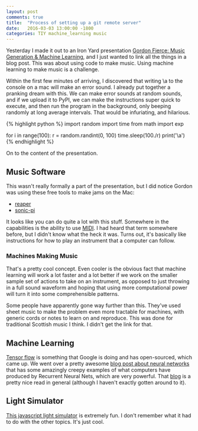 ```yaml
---
layout: post
comments: true
title:  "Process of setting up a git remote server"
date:   2016-03-03 13:00:00 -1800
categories: TIY machine_learning music
---
```


Yesterday I made it out to an Iron Yard presentation 
[Gordon Fierce: Music Generation & Machine Learning][pres], and I just 
wanted to link all the things in a blog post. This was about using code
to make music. Using machine learning to make music is a challenge.

Within the first few minutes of arriving, I discovered that writing 
\\a to the console on a mac will make an error sound. I already put together
a pranking dream with this. We can make error sounds at random sounds, and
if we upload it to PyPI, we can make the instructions super quick to execute,
and then run the program in the background, only beeping randomly at long
average intervals. That would be infuriating, and hilarious.

{% highlight python %}
import random
import time
from math import exp

for i in range(100):
  r = random.randint(0, 100)
  time.sleep(100./r)
  print('\a')
{% endhighlight %}

On to the content of the presentation.

## Music Software

This wasn't really formally a part of the presentation, but I did notice
Gordon was using these free tools to make jams on the Mac:

 - [reaper][reaper]
 - [sonic-pi][sonic-pi]

It looks like you can do quite a lot with this stuff. Somewhere in the
capabilities is the ability to use [MIDI][MIDI]. I had heard that term
somewhere before, but I didn't know what the heck it was. Turns out, it's
basically like instructions for how to play an instrument that a computer
can follow.

### Machines Making Music

That's a pretty cool concept. Even cooler is the obvious fact that machine
learning will work a lot faster and a lot better if we work on the smaller
sample set of actions to take on an instrument, as opposed to just throwing
in a full sound waveform and hoping that using more computational power
will turn it into some comprehensible patterns.

Some people have apparently gone way further than this. They've used
sheet music to make the problem even more tractable for machines,
with generic cords or notes to learn on and reproduce. This was done
for traditional Scottish music I think. I didn't get the link for that.

## Machine Learning

[Tensor flow][tensor] is something that Google is doing and has open-sourced,
which came up. We went over a pretty awesome
[blog post about neural networks][karpathy-post] that has some amazingly
creepy examples of what computers have produced by Recurrent Neural Nets,
which are very powerful. That [blog][karpathy] is a pretty nice read in
general (although I haven't exactly gotten around to it).

## Light Simulator

[This javascript light simulator][light-game] is extremely fun. I don't
remember what it had to do with the other topics. It's just cool.



[pres]: http://www.meetup.com/The-Iron-Yard-Alumni-Presentation-Interactive/events/229085698/
[reaper]: http://www.reaper.fm/download.php
[sonic-pi]: http://sonic-pi.net/
[MIDI]: https://en.wikipedia.org/wiki/MIDI
[light-game]: https://benedikt-bitterli.me/tantalum/tantalum.html
[tensor]: https://www.tensorflow.org/
[karpathy]: http://karpathy.github.io/
[karpathy-post]: http://karpathy.github.io/2015/05/21/rnn-effectiveness/

